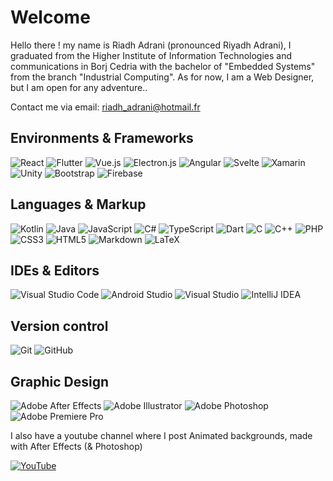 # Welcome

Hello there ! my name is Riadh Adrani (pronounced Riyadh Adrani), I graduated from the Higher Institute of Information Technologies and communications in Borj Cedria with the bachelor of "Embedded Systems" from the branch "Industrial Computing". As for now, I am a Web Designer, but I am open for any adventure..

Contact me via email: [riadh_adrani@hotmail.fr](riadh_adrani@hotmail.fr)

## Environments & Frameworks

![React](https://img.shields.io/badge/react-%2320232a.svg?style=for-the-badge&logo=react&logoColor=react&color=%232e2e2e)
![Flutter](https://img.shields.io/badge/Flutter-%2302569B.svg?style=for-the-badge&logo=Flutter&logoColor=flutter&color=%232e2e2e)
![Vue.js](https://img.shields.io/badge/vuejs-%2335495e.svg?style=for-the-badge&logo=vuedotjs&logoColor=vuedotjs&color=%232e2e2e)
![Electron.js](https://img.shields.io/badge/Electron-191970?style=for-the-badge&logo=Electron&logoColor=electron&color=%232e2e2e)
![Angular](https://img.shields.io/badge/angular-%23DD0031.svg?style=for-the-badge&logo=angular&logoColor=angular&color=%232e2e2e)
![Svelte](https://img.shields.io/badge/svelte-%23DD0031.svg?style=for-the-badge&logo=svelte&logoColor=svelte&color=%232e2e2e)
![Xamarin](https://img.shields.io/badge/Xamarin-3199DC?style=for-the-badge&logo=xamarin&logoColor=xamarin&color=%232e2e2e)
![Unity](https://img.shields.io/badge/unity-%23000000.svg?style=for-the-badge&logo=unity&logoColor=white&color=%232e2e2e)
![Bootstrap](https://img.shields.io/badge/bootstrap-%23563D7C.svg?style=for-the-badge&logo=bootstrap&logoColor=bootstrap&color=%232e2e2e)
![Firebase](https://img.shields.io/badge/firebase-%23039BE5.svg?style=for-the-badge&logo=firebase&color=%232e2e2e)

## Languages & Markup

![Kotlin](https://img.shields.io/badge/kotlin-%230095D5.svg?style=for-the-badge&logo=kotlin&logoColor=kotlin&color=%232e2e2e)
![Java](https://img.shields.io/badge/java-%23ED8B00.svg?style=for-the-badge&logo=java&logoColor=java&color=%232e2e2e)
![JavaScript](https://img.shields.io/badge/javascript-%23323330.svg?style=for-the-badge&logo=javascript&logoColor=%23F7DF1E)
![C#](https://img.shields.io/badge/c%23-%23239120.svg?style=for-the-badge&logo=c-sharp&logoColor=c%23&color=%232e2e2e)
![TypeScript](https://img.shields.io/badge/typescript-%23007ACC.svg?style=for-the-badge&logo=typescript&logoColor=typescript&color=%232e2e2e)
![Dart](https://img.shields.io/badge/dart-%230175C2.svg?style=for-the-badge&logo=dart&logoColor=dart&color=%232e2e2e)
![C](https://img.shields.io/badge/c-%2300599C.svg?style=for-the-badge&logo=c&logoColor=c&color=%232e2e2e)
![C++](https://img.shields.io/badge/c++-%2300599C.svg?style=for-the-badge&logo=c%2B%2B&logoColor=c++&color=%232e2e2e)
![PHP](https://img.shields.io/badge/php-%23777BB4.svg?style=for-the-badge&logo=php&logoColor=white&color=%232e2e2e)
![CSS3](https://img.shields.io/badge/css3-%231572B6.svg?style=for-the-badge&logo=css3&logoColor=css3&color=%232e2e2e)
![HTML5](https://img.shields.io/badge/html5-%23E34F26.svg?style=for-the-badge&logo=html5&logoColor=html5&color=%232e2e2e)
![Markdown](https://img.shields.io/badge/markdown-%23000000.svg?style=for-the-badge&logo=markdown&logoColor=markdown&color=%232e2e2e)
![LaTeX](https://img.shields.io/badge/latex-%23008080.svg?style=for-the-badge&logo=latex&logoColor=white&color=%232e2e2e)

## IDEs & Editors

![Visual Studio Code](https://img.shields.io/badge/Visual%20Studio%20Code-0078d7.svg?style=for-the-badge&logo=visual-studio-code&logoColor=visual-studio-code&color=%232e2e2e)
![Android Studio](https://img.shields.io/badge/Android%20Studio-3DDC84.svg?style=for-the-badge&logo=android-studio&logoColor=android-studio&color=%232e2e2e)
![Visual Studio](https://img.shields.io/badge/Visual%20Studio-5C2D91.svg?style=for-the-badge&logo=visual-studio&logoColor=visual-studio&color=%232e2e2e)
![IntelliJ IDEA](https://img.shields.io/badge/Intelli%20JIDEA-000000.svg?style=for-the-badge&logo=intellij-idea&logoColor=intellij-idea&color=%232e2e2e)

## Version control

![Git](https://img.shields.io/badge/git-%23F05033.svg?style=for-the-badge&logo=git&logoColor=git&color=%232e2e2e)
![GitHub](https://img.shields.io/badge/github-%23121011.svg?style=for-the-badge&logo=github&logoColor=white&color=%232e2e2e)

## Graphic Design

![Adobe After Effects](https://img.shields.io/badge/Adobe%20After%20Effects-9999FF.svg?style=for-the-badge&logo=Adobe%20After%20Effects&logoColor=%23CF96FD&color=%232e2e2e)
![Adobe Illustrator](https://img.shields.io/badge/adobe%20illustrator-%23FF9A00.svg?style=for-the-badge&logo=adobeillustrator&logoColor=%23ec640f&color=%232e2e2e)
![Adobe Photoshop](https://img.shields.io/badge/adobe%20photoshop-%2331A8FF.svg?style=for-the-badge&logo=adobephotoshop&logoColor=cyan&color=%232e2e2e)
![Adobe Premiere Pro](https://img.shields.io/badge/Adobe%20Premiere%20Pro-9999FF.svg?style=for-the-badge&logo=Adobe%20Premiere%20Pro&logoColor=purple&color=%232e2e2e)

I also have a youtube channel where I post Animated backgrounds, made with After Effects (& Photoshop)

<a href="https://www.youtube.com/c/AdraniRiadh/" target="_blank">![YouTube](https://img.shields.io/badge/Riadh_Adrani-%23FF0000.svg?style=for-the-badge&logo=YouTube&logoColor=%23ff0000&color=%232e2e2e)</a>

